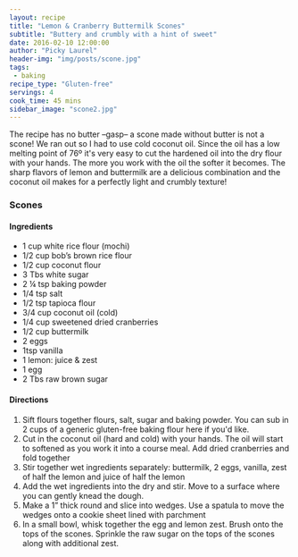 ```yaml
---
layout: recipe
title: "Lemon & Cranberry Buttermilk Scones"
subtitle: "Buttery and crumbly with a hint of sweet"
date: 2016-02-10 12:00:00
author: "Picky Laurel"
header-img: "img/posts/scone.jpg"
tags:
 - baking
recipe_type: "Gluten-free"
servings: 4
cook_time: 45 mins
sidebar_image: "scone2.jpg"
---
```

 The recipe has no butter –gasp– a scone made without butter is not a scone! We ran out so I had to use cold coconut oil. Since the oil has a low melting point of 76º it's very easy to cut the hardened oil into the dry flour with your hands. The more you work with the oil the softer it becomes. The sharp flavors of lemon and buttermilk are a delicious combination and the coconut oil makes for a perfectly light and crumbly texture!

### Scones

#### Ingredients

- 1 cup white rice flour (mochi)
- 1/2 cup bob’s brown rice flour
- 1/2 cup coconut flour
- 3 Tbs white sugar
- 2 &frac14; tsp baking powder
- 1/4 tsp salt
- 1/2 tsp tapioca flour
- 3/4 cup coconut oil (cold)
- 1/4 cup sweetened dried cranberries
- 1/2 cup buttermilk
- 2 eggs
- 1tsp vanilla
- 1 lemon: juice & zest
- 1 egg
- 2 Tbs raw brown sugar


#### Directions


1. Sift flours together flours, salt, sugar and baking powder. You can sub in 2 cups of a generic gluten-free baking flour here if you'd like.
2. Cut in the coconut oil (hard and cold) with your hands. The oil will start to softened as you work it into a course meal. Add dried cranberries and fold together
3. Stir together wet ingredients separately: buttermilk, 2 eggs, vanilla, zest of half the lemon and juice of half the lemon
4. Add the wet ingredients into the dry and stir. Move to a surface where you can gently knead the dough.
5. Make a 1” thick round and slice into wedges. Use a spatula to move the wedges onto a cookie sheet lined with parchment
6. In a small bowl, whisk together the egg and lemon zest. Brush onto the tops of the scones. Sprinkle the raw sugar on the tops of the scones along with additional zest.
